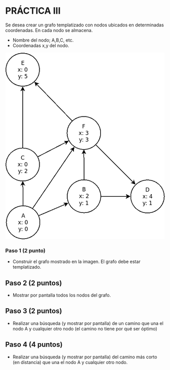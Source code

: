 # PRÁCTICA III

Se desea crear un grafo templatizado con nodos ubicados en determinadas coordenadas. En cada nodo se almacena.
- Nombre del nodo; A,B,C, etc.
- Coordenadas x,y del nodo.

![Graph](./graph.png?raw=true "Graph")

### Paso 1 (2 punto)

  * Construir el grafo mostrado en la imagen. El grafo debe estar templatizado.

## Paso 2 (2 puntos)
  * Mostrar por pantalla todos los nodos del grafo. 
    
## Paso 3 (2 puntos)
  * Realizar una búsqueda (y mostrar por pantalla) de un camino que una el nodo A y cualquier otro nodo (el camino no tiene por qué ser óptimo)

## Paso 4 (4 puntos)
  * Realizar una búsqueda (y mostrar por pantalla) del camino más corto (en distancia) que una el nodo A y cualquier otro nodo.

